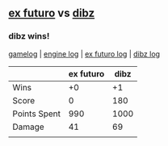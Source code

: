 ## [ex futuro](<../../ex futuro/README.md>) vs [dibz](<../../dibz/README.md>)
### dibz wins!

[gamelog](<gamelog.json>) | [engine log](<engine>) | [ex futuro log](<ex futuro>) | [dibz log](<dibz>)

|              | ex futuro | dibz |
| ------------ | --------- | ---- |
| Wins         |        +0 |   +1 |
| Score        |         0 |  180 |
| Points Spent |       990 | 1000 |
| Damage       |        41 |   69 |
|              |           |      |
